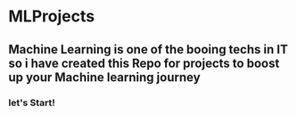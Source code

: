 # MLProjects

## Machine Learning is one of the booing techs in IT so i have created this Repo for projects to boost up your Machine learning journey 

### let's Start!
